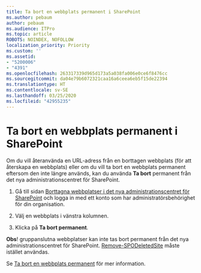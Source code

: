 ```yaml
---
title: Ta bort en webbplats permanent i SharePoint
ms.author: pebaum
author: pebaum
ms.audience: ITPro
ms.topic: article
ROBOTS: NOINDEX, NOFOLLOW
localization_priority: Priority
ms.custom: ''
ms.assetid:
- "5200006"
- "4391"
ms.openlocfilehash: 263317339d965d173a5a038fa006e0ce6f8476cc
ms.sourcegitcommit: da04e79b6072321caa16a6ceea6eb5f15de22394
ms.translationtype: HT
ms.contentlocale: sv-SE
ms.lasthandoff: 03/25/2020
ms.locfileid: "42955235"
---
```

# <a name="permanently-delete-a-site-in-sharepoint"></a>Ta bort en webbplats permanent i SharePoint

Om du vill återanvända en URL-adress från en borttagen webbplats (för att återskapa en webbplats) eller om du vill ta bort en webbplats permanent eftersom den inte längre används, kan du använda **Ta bort** permanent från det nya administrationscentret för SharePoint. 

1. Gå till sidan [Borttagna webbplatser i det nya administrationscentret för SharePoint](https://admin.microsoft.com/sharepoint?page=recycleBin&modern=true) och logga in med ett konto som har administratörsbehörighet för din organisation. 

2. Välj en webbplats i vänstra kolumnen. 

3. Klicka på **Ta bort permanent**. 

**Obs**! gruppanslutna webbplatser kan inte tas bort permanent från det nya administrationscentret för SharePoint. [Remove-SPODeletedSite](https://docs.microsoft.com/powershell/module/sharepoint-online/remove-spodeletedsite) måste istället användas.  

Se [Ta bort en webbplats permanent](https://docs.microsoft.com/sharepoint/delete-site-collection#permanently-delete-a-site) för mer information. 
